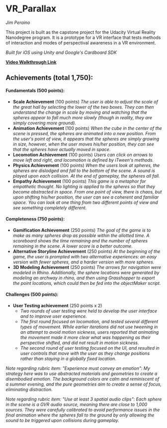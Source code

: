 # VR_Parallax
_Jim Peraino_

This project is built as the capstone project for the Udacity Virtual Reality Nanodegree program. It is a prototype for a VR interface that tests methods of interaction and modes of perspectival awareness in a VR environment.

_Built for iOS using Unity and Google's Cardboard SDK_

__[Video Walkthrough Link](https://vimeo.com/221894069)__

## Achievements (total 1,750): ##

#### Fundamentals (500 points): ####
- __Scale Achievement__ (100 points)
    _The user is able to adjust the scale of the great hall by selecting the lower of the two boxes. They can then understand the change in scale by moving and watching that the spheres appear to fall much more slowly (though in reality, they are simply covering more ground)._
- __Animation Achievement__ (100 points)
    _When the cube in the center of the scene is pressed, the spheres are animated into a new position. From the user's point of view, it appears that the spheres are simply growing in size, however, when the user moves his/her position, they can see that the spheres have actually moved in space._
- __Locomotion Achievement__ (100 points)
    _Users can click on arrows to move left and right, and locomotion is defined by iTween's methods._
- __Physics Achievement__ (100 points)
    _When the users look at spheres, the spheres are dislodged and fall to the bottom of the scene. A sound is played upon each collision. At the end of gameplay, the spheres all fall._
- __Empathy Achievement__ (100 points)
    _This game is a metaphor for empathetic thought. No lighting is applied to the spheres so that they become abstracted in space. From one point of view, there is chaos, but upon shifting his/her position, the user can see a coherent and familiar space. You can look at one thing from two different points of view and see something completely different._
    
#### Completeness (750 points): ####
- __Gamification Achievement__  (250 points)
    _The goal of the game is to make as many spheres drop as possible within the allotted time. A scoreboard shows the time remaining and the number of spheres remaining in the scene. A lower score is a better outcome._
- __Alternative Storyline Achievement__ (250 points)
    _At the beginning of the game, the user is prompted with two alternative experiences: an easy version with fewer spheres, and a harder version with more spheres._
- __3D Modeling Achievement__ (250 points)
    _The arrows for navigation were modeled in Rhino. Additionally, the sphere locations were generated by modeling an archway in rhino, and then using Grasshopper to export the point locations, which could then be fed into the objectMaker script._
    
#### Challenges (500 points): ####
- __User Testing achievement__ (250 points x 2)
    - _Two rounds of user testing were held to develop the user interface and to improve user experience._
    - _The first round focused on locomotion, and tested several different types of movement. While earlier iterations did not use tweening in an attempt to avoid motion sickness, users reported that animating the movement made it more clear what was happening as their perspective shifted, and did not result in motion sickness._
    - _The second round of user testing focused on the UI, and resulted in user controls that move with the user as they change positions rather than staying in a globally fixed location._
    
    
_Note regarding rubric item: "Experience must convey an emotion": My strategy here was to use abstracted materials and geometries to create a disembodied emotion. The background colors are calm and reminiscent of a summer evening, and the pure geometries aim to create a sense of focus, eliminating distraction._

_Note regarding rubric item: "Use at least 3 spatial audio clips": Each sphere in the scene is a GVR audio source, meaning there are close to 1,000 sources. They were carefully calibrated to avoid performance issues in the final animation where the spheres fall to the ground by only allowing the sound to be triggered upon collisions during gameplay._
